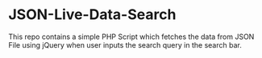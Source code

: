 # JSON-Live-Data-Search
This repo contains a simple PHP Script which fetches the data from JSON File using jQuery when user inputs the search query in the search bar.
